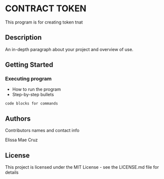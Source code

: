 # CONTRACT TOKEN

This program is for creating token tnat 

## Description

An in-depth paragraph about your project and overview of use.

## Getting Started

### Executing program

* How to run the program
* Step-by-step bullets
```
code blocks for commands
```

## Authors

Contributors names and contact info

Elissa Mae Cruz


## License

This project is licensed under the MIT License - see the LICENSE.md file for details
